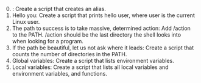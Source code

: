  0. <o>: Create a script that creates an alias.
 1. Hello you: Create a script that prints hello user, where user is the current Linux user.
 2. The path to success is to take massive, determined action: Add /action to the PATH. /action should be the last directory the shell looks into when looking for a program.
 3. If the path be beautiful, let us not ask where it leads: Create a script that counts the number of directories in the PATH.
 4. Global variables: Create a script that lists environment variables.
 5. Local variables: Create a script that lists all local variables and environment variables, and functions.
